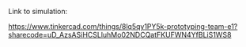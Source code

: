 Link to simulation:

https://www.tinkercad.com/things/8lq5qy1PY5k-prototyping-team-e1?sharecode=uD_AzsASiHCSLluhMo02NDCQatFKUFWN4YfBLiS1WS8
